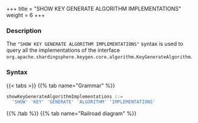 +++
title = "SHOW KEY GENERATE ALGORITHM IMPLEMENTATIONS"
weight = 6
+++

### Description

The `"SHOW KEY GENERATE ALGORITHM IMPLEMENTATIONS"` syntax is used to query all the implementations of the interface `org.apache.shardingsphere.keygen.core.algorithm.KeyGenerateAlgorithm`.

### Syntax

{{< tabs >}}
{{% tab name="Grammar" %}}
```sql
showKeyGenerateAlgorithmImplementations ::=
  'SHOW' 'KEY' 'GENERATE' 'ALGORITHM' 'IMPLEMENTATIONS'
```
{{% /tab %}}
{{% tab name="Railroad diagram" %}}
<iframe frameborder="0" name="diagram" id="diagram" width="100%" height="100%"></iframe>
{{% /tab %}}
{{< /tabs >}}

### Return Value Description

| Columns     | Description                           |
|-------------|---------------------------------------|
| name        | class name of the implementation      |
| type        | type of the implementation            |
| class_path  | full class name of the implementation |

### Example

- Query all the implementations for `org.apache.shardingsphere.keygen.core.algorithm.KeyGenerateAlgorithm` interface

```sql
SHOW KEY GENERATE ALGORITHM IMPLEMENTATIONS
```

```sql
SHOW KEY GENERATE ALGORITHM IMPLEMENTATIONS;
+-------------------------------+-----------+------------------------------------------------------------------------------------+
| name                          | type      | class_path                                                                         |
+-------------------------------+-----------+------------------------------------------------------------------------------------+
| UUIDKeyGenerateAlgorithm      | UUID      | org.apache.shardingsphere.keygen.uuid.algorithm.UUIDKeyGenerateAlgorithm           |
| SnowflakeKeyGenerateAlgorithm | SNOWFLAKE | org.apache.shardingsphere.keygen.snowflake.algorithm.SnowflakeKeyGenerateAlgorithm |
+-------------------------------+-----------+------------------------------------------------------------------------------------+
2 rows in set (0.05 sec)
```

### Reserved word

`SHOW`、`KEY`、`GENERATE`、`ALGORITHM`、`IMPLEMENTATIONS`

### Related links

- [Reserved word](/en/user-manual/shardingsphere-proxy/distsql/syntax/reserved-word/)
